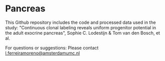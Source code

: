 # Pancreas

This Github repository includes the code and processed data used in the study: "Continuous clonal labeling reveals uniform progenitor potential in the adult exocrine pancreas", Sophie C. Lodestijn & Tom van den Bosch, et al.


For questions or suggestions: Please contact l.ferreiramoreno@amsterdamumc.nl
